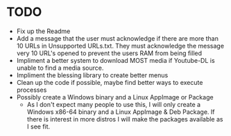 # TODO

* Fix up the Readme
* Add a message that the user must acknowledge if there are more than 10 URLs in Unsupported URLs.txt. They must acknowledge the message very 10 URL's opened to prevent the users RAM from being filled
* Impliment a better system to download MOST media if Youtube-DL is unable to find a media source.
* Impliment the blessing library to create better menus
* Clean up the code if possible, maybe find better ways to execute processes
* Possibly create a Windows binary and a Linux AppImage or Package
  * As I don't expect many people to use this, I will only create a Windows x86-64 binary and a Linux AppImage & Deb Package. If there is interest in more distros I will make the packages available as I see fit. 